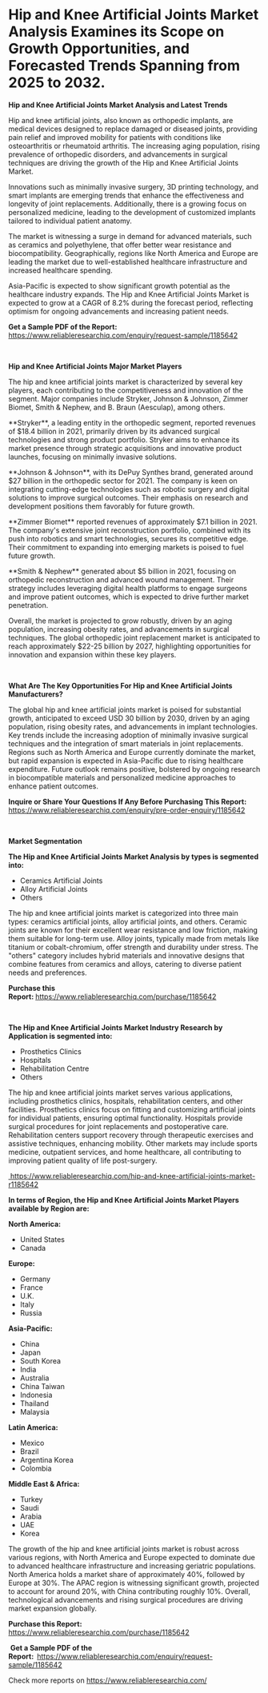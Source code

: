 <p><h1>Hip and Knee Artificial Joints Market Analysis Examines its Scope on Growth Opportunities, and Forecasted Trends Spanning from 2025 to 2032.</h1></p><p><strong>Hip and Knee Artificial Joints Market Analysis and Latest Trends</strong></p>
<p><p>Hip and knee artificial joints, also known as orthopedic implants, are medical devices designed to replace damaged or diseased joints, providing pain relief and improved mobility for patients with conditions like osteoarthritis or rheumatoid arthritis. The increasing aging population, rising prevalence of orthopedic disorders, and advancements in surgical techniques are driving the growth of the Hip and Knee Artificial Joints Market. </p><p>Innovations such as minimally invasive surgery, 3D printing technology, and smart implants are emerging trends that enhance the effectiveness and longevity of joint replacements. Additionally, there is a growing focus on personalized medicine, leading to the development of customized implants tailored to individual patient anatomy. </p><p>The market is witnessing a surge in demand for advanced materials, such as ceramics and polyethylene, that offer better wear resistance and biocompatibility. Geographically, regions like North America and Europe are leading the market due to well-established healthcare infrastructure and increased healthcare spending. </p><p>Asia-Pacific is expected to show significant growth potential as the healthcare industry expands. The Hip and Knee Artificial Joints Market is expected to grow at a CAGR of 8.2% during the forecast period, reflecting optimism for ongoing advancements and increasing patient needs.</p></p>
<p><strong>Get a Sample PDF of the Report:&nbsp;</strong> <a href="https://www.reliableresearchiq.com/enquiry/request-sample/1185642?utm_campaign=1900&utm_medium=2&utm_source=Github&utm_content=ia&utm_term=11012025&utm_id=hip-and-knee-artificial-joints">https://www.reliableresearchiq.com/enquiry/request-sample/1185642</a></p>
<p>&nbsp;</p>
<p><strong>Hip and Knee Artificial Joints Major Market Players</strong></p>
<p><p>The hip and knee artificial joints market is characterized by several key players, each contributing to the competitiveness and innovation of the segment. Major companies include Stryker, Johnson & Johnson, Zimmer Biomet, Smith & Nephew, and B. Braun (Aesculap), among others.</p><p>**Stryker**, a leading entity in the orthopedic segment, reported revenues of $18.4 billion in 2021, primarily driven by its advanced surgical technologies and strong product portfolio. Stryker aims to enhance its market presence through strategic acquisitions and innovative product launches, focusing on minimally invasive solutions.</p><p>**Johnson & Johnson**, with its DePuy Synthes brand, generated around $27 billion in the orthopedic sector for 2021. The company is keen on integrating cutting-edge technologies such as robotic surgery and digital solutions to improve surgical outcomes. Their emphasis on research and development positions them favorably for future growth.</p><p>**Zimmer Biomet** reported revenues of approximately $7.1 billion in 2021. The company's extensive joint reconstruction portfolio, combined with its push into robotics and smart technologies, secures its competitive edge. Their commitment to expanding into emerging markets is poised to fuel future growth.</p><p>**Smith & Nephew** generated about $5 billion in 2021, focusing on orthopedic reconstruction and advanced wound management. Their strategy includes leveraging digital health platforms to engage surgeons and improve patient outcomes, which is expected to drive further market penetration.</p><p>Overall, the market is projected to grow robustly, driven by an aging population, increasing obesity rates, and advancements in surgical techniques. The global orthopedic joint replacement market is anticipated to reach approximately $22-25 billion by 2027, highlighting opportunities for innovation and expansion within these key players.</p></p>
<p>&nbsp;</p>
<p><strong>What Are The Key Opportunities For Hip and Knee Artificial Joints Manufacturers?</strong></p>
<p><p>The global hip and knee artificial joints market is poised for substantial growth, anticipated to exceed USD 30 billion by 2030, driven by an aging population, rising obesity rates, and advancements in implant technologies. Key trends include the increasing adoption of minimally invasive surgical techniques and the integration of smart materials in joint replacements. Regions such as North America and Europe currently dominate the market, but rapid expansion is expected in Asia-Pacific due to rising healthcare expenditure. Future outlook remains positive, bolstered by ongoing research in biocompatible materials and personalized medicine approaches to enhance patient outcomes.</p></p>
<p><strong>Inquire or Share Your Questions If Any Before Purchasing This Report:</strong> <a href="https://www.reliableresearchiq.com/enquiry/pre-order-enquiry/1185642?utm_campaign=1900&utm_medium=2&utm_source=Github&utm_content=ia&utm_term=11012025&utm_id=hip-and-knee-artificial-joints">https://www.reliableresearchiq.com/enquiry/pre-order-enquiry/1185642</a></p>
<p>&nbsp;</p>
<p><strong>Market Segmentation</strong></p>
<p><strong>The Hip and Knee Artificial Joints Market Analysis by types is segmented into:</strong></p>
<p><ul><li>Ceramics Artificial Joints</li><li>Alloy Artificial Joints</li><li>Others</li></ul></p>
<p><p>The hip and knee artificial joints market is categorized into three main types: ceramics artificial joints, alloy artificial joints, and others. Ceramic joints are known for their excellent wear resistance and low friction, making them suitable for long-term use. Alloy joints, typically made from metals like titanium or cobalt-chromium, offer strength and durability under stress. The "others" category includes hybrid materials and innovative designs that combine features from ceramics and alloys, catering to diverse patient needs and preferences.</p></p>
<p><strong>Purchase this Report:&nbsp;</strong><a href="https://www.reliableresearchiq.com/purchase/1185642?utm_campaign=1900&utm_medium=2&utm_source=Github&utm_content=ia&utm_term=11012025&utm_id=hip-and-knee-artificial-joints">https://www.reliableresearchiq.com/purchase/1185642</a></p>
<p>&nbsp;</p>
<p><strong>The Hip and Knee Artificial Joints Market Industry Research by Application is segmented into:</strong></p>
<p><ul><li>Prosthetics Clinics</li><li>Hospitals</li><li>Rehabilitation Centre</li><li>Others</li></ul></p>
<p><p>The hip and knee artificial joints market serves various applications, including prosthetics clinics, hospitals, rehabilitation centers, and other facilities. Prosthetics clinics focus on fitting and customizing artificial joints for individual patients, ensuring optimal functionality. Hospitals provide surgical procedures for joint replacements and postoperative care. Rehabilitation centers support recovery through therapeutic exercises and assistive techniques, enhancing mobility. Other markets may include sports medicine, outpatient services, and home healthcare, all contributing to improving patient quality of life post-surgery.</p></p>
<p><a href="https://www.reliableresearchiq.com/hip-and-knee-artificial-joints-market-r1185642?utm_campaign=1900&utm_medium=2&utm_source=Github&utm_content=ia&utm_term=11012025&utm_id=hip-and-knee-artificial-joints">&nbsp;https://www.reliableresearchiq.com/hip-and-knee-artificial-joints-market-r1185642</a></p>
<p><strong>In terms of Region, the Hip and Knee Artificial Joints Market Players available by Region are:</strong></p>
<p>
    <p> <strong> North America: </strong>
        <ul>
            <li>United States</li>
            <li>Canada</li>
        </ul>
        </p> 
    <p> <strong> Europe: </strong>
        <ul>
            <li>Germany</li>
            <li>France</li>
            <li>U.K.</li>
            <li>Italy</li>
            <li>Russia</li>
        </ul>
        </p> 
    <p> <strong> Asia-Pacific: </strong>
        <ul>
            <li>China</li>
            <li>Japan</li>
            <li>South Korea</li>
            <li>India</li>
            <li>Australia</li>
            <li>China Taiwan</li>
            <li>Indonesia</li>
            <li>Thailand</li>
            <li>Malaysia</li>
        </ul>
        </p> 
    <p> <strong> Latin America: </strong>
        <ul>
            <li>Mexico</li>
            <li>Brazil</li>
            <li>Argentina Korea</li>
            <li>Colombia</li>
        </ul>
        </p> 
    <p> <strong> Middle East & Africa: </strong>
        <ul>
            <li>Turkey</li>
            <li>Saudi</li>
            <li>Arabia</li>
            <li>UAE</li>
            <li>Korea</li>
        </ul>
    </p>
    </p>
<p><p>The growth of the hip and knee artificial joints market is robust across various regions, with North America and Europe expected to dominate due to advanced healthcare infrastructure and increasing geriatric populations. North America holds a market share of approximately 40%, followed by Europe at 30%. The APAC region is witnessing significant growth, projected to account for around 20%, with China contributing roughly 10%. Overall, technological advancements and rising surgical procedures are driving market expansion globally.</p></p>
<p><strong>Purchase this Report: </strong><a href="https://www.reliableresearchiq.com/purchase/1185642?utm_campaign=1900&utm_medium=2&utm_source=Github&utm_content=ia&utm_term=11012025&utm_id=hip-and-knee-artificial-joints">https://www.reliableresearchiq.com/purchase/1185642</a></p>
<p>&nbsp;<strong>Get a Sample PDF of the Report:&nbsp;&nbsp;</strong><a href="https://www.reliableresearchiq.com/enquiry/request-sample/1185642?utm_campaign=1900&utm_medium=2&utm_source=Github&utm_content=ia&utm_term=11012025&utm_id=hip-and-knee-artificial-joints">https://www.reliableresearchiq.com/enquiry/request-sample/1185642</a></p>
<p><strong></strong></p>
<p>Check more reports on <a href="https://www.reliableresearchiq.com/?utm_campaign=1900&utm_medium=2&utm_source=Github&utm_content=ia&utm_term=11012025&utm_id=hip-and-knee-artificial-joints">https://www.reliableresearchiq.com/</a></p>